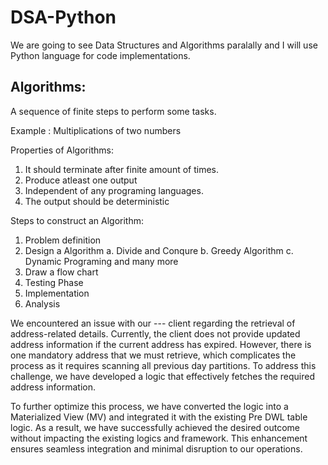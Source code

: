 # DSA-Python

We are going to see Data Structures and Algorithms paralally and I will use Python language for code implementations.

## Algorithms:

A sequence of finite steps to perform some tasks.

Example : Multiplications of two numbers

Properties of Algorithms:

1. It should terminate after finite amount of times.
2. Produce atleast one output
3. Independent of any programing languages.
4. The output should be deterministic


Steps to construct an Algorithm:

1. Problem definition
2. Design a Algorithm
    a. Divide and Conqure
    b. Greedy Algorithm
    c. Dynamic Programing and many more
3. Draw a flow chart
4. Testing Phase
5. Implementation
6. Analysis


We encountered an issue with our --- client regarding the retrieval of address-related details. Currently, the client does not provide updated address information if the current address has expired. However, there is one mandatory address that we must retrieve, which complicates the process as it requires scanning all previous day partitions. To address this challenge, we have developed a logic that effectively fetches the required address information.

To further optimize this process, we have converted the logic into a Materialized View (MV) and integrated it with the existing Pre DWL table logic. As a result, we have successfully achieved the desired outcome without impacting the existing logics and framework. This enhancement ensures seamless integration and minimal disruption to our operations.
